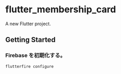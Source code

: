 # flutter_membership_card

A new Flutter project.

## Getting Started

### Firebase を初期化する。
```shell
flutterfire configure
```